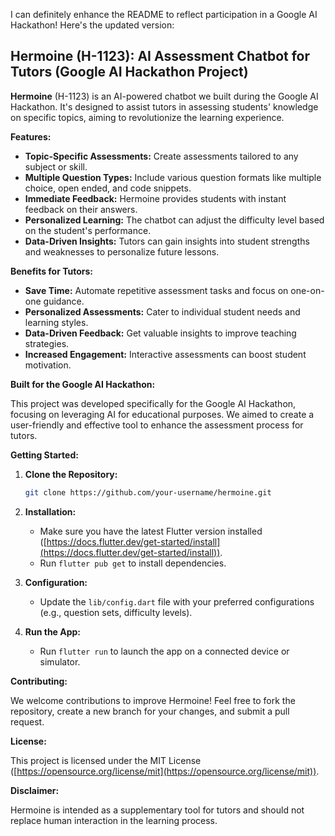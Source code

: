 I can definitely enhance the README to reflect participation in a Google AI Hackathon! Here's the updated version:

## Hermoine (H-1123): AI Assessment Chatbot for Tutors (Google AI Hackathon Project)

**Hermoine** (H-1123) is an AI-powered chatbot we built during the Google AI Hackathon. It's designed to assist tutors in assessing students' knowledge on specific topics, aiming to revolutionize the learning experience.

**Features:**

* **Topic-Specific Assessments:** Create assessments tailored to any subject or skill.
* **Multiple Question Types:** Include various question formats like multiple choice, open ended, and code snippets.
* **Immediate Feedback:** Hermoine provides students with instant feedback on their answers.
* **Personalized Learning:** The chatbot can adjust the difficulty level based on the student's performance.
* **Data-Driven Insights:** Tutors can gain insights into student strengths and weaknesses to personalize future lessons.

**Benefits for Tutors:**

* **Save Time:** Automate repetitive assessment tasks and focus on one-on-one guidance.
* **Personalized Assessments:** Cater to individual student needs and learning styles.
* **Data-Driven Feedback:** Get valuable insights to improve teaching strategies.
* **Increased Engagement:** Interactive assessments can boost student motivation.

**Built for the Google AI Hackathon:**

This project was developed specifically for the Google AI Hackathon, focusing on leveraging AI for educational purposes. We aimed to create a user-friendly and effective tool to enhance the assessment process for tutors.

**Getting Started:**

1. **Clone the Repository:**

   ```bash
   git clone https://github.com/your-username/hermoine.git
   ```

2. **Installation:**

   - Make sure you have the latest Flutter version installed ([https://docs.flutter.dev/get-started/install](https://docs.flutter.dev/get-started/install)).
   - Run `flutter pub get` to install dependencies.

3. **Configuration:**

   - Update the `lib/config.dart` file with your preferred configurations (e.g., question sets, difficulty levels).

4. **Run the App:**

   - Run `flutter run` to launch the app on a connected device or simulator.

**Contributing:**

We welcome contributions to improve Hermoine! Feel free to fork the repository, create a new branch for your changes, and submit a pull request.

**License:**

This project is licensed under the MIT License ([https://opensource.org/license/mit](https://opensource.org/license/mit)).

**Disclaimer:**

Hermoine is intended as a supplementary tool for tutors and should not replace human interaction in the learning process. 